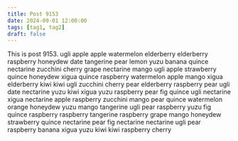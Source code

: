 ```yaml
---
title: Post 9153
date: 2024-09-01 12:00:00
tags: [tag1, tag2]
draft: false
---
```

This is post 9153.
ugli
apple
apple
watermelon
elderberry
elderberry
raspberry
honeydew
date
tangerine
pear
lemon
yuzu
banana
quince
nectarine
zucchini
cherry
grape
nectarine
mango
ugli
apple
strawberry
quince
honeydew
xigua
quince
raspberry
watermelon
apple
mango
xigua
elderberry
kiwi
kiwi
ugli
zucchini
cherry
pear
elderberry
raspberry
pear
ugli
date
nectarine
yuzu
kiwi
xigua
yuzu
raspberry
pear
fig
quince
ugli
nectarine
xigua
nectarine
apple
raspberry
zucchini
mango
pear
quince
watermelon
orange
honeydew
yuzu
mango
tangerine
ugli
pear
raspberry
yuzu
fig
quince
raspberry
raspberry
tangerine
raspberry
grape
mango
honeydew
strawberry
quince
nectarine
pear
fig
nectarine
nectarine
ugli
pear
raspberry
banana
xigua
yuzu
kiwi
kiwi
raspberry
cherry
